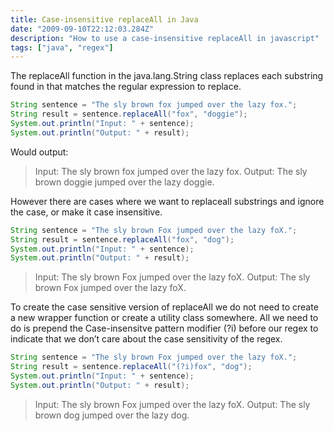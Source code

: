 ```yaml
---
title: Case-insensitive replaceAll in Java
date: "2009-09-10T22:12:03.284Z"
description: "How to use a case-insensitive replaceAll in javascript"
tags: ["java", "regex"]
---
```


The replaceAll function in the java.lang.String class replaces each substring found in that matches the regular expression to replace.

```java
String sentence = "The sly brown fox jumped over the lazy fox.";
String result = sentence.replaceAll("fox", "doggie");
System.out.println("Input: " + sentence);
System.out.println("Output: " + result);
```

Would output:
> Input: The sly brown fox jumped over the lazy fox.
> Output: The sly brown doggie jumped over the lazy doggie.

However there are cases where we want to replaceall substrings and ignore the case, or make it case insensitive.

```java
String sentence = "The sly brown Fox jumped over the lazy foX.";
String result = sentence.replaceAll("fox", "dog");
System.out.println("Input: " + sentence);
System.out.println("Output: " + result);
```

> Input: The sly brown Fox jumped over the lazy foX.
> Output: The sly brown Fox jumped over the lazy foX.

To create the case sensitive version of replaceAll we do not need to create a new wrapper function or create a utility class somewhere. All we need to do is prepend the Case-insensitve pattern modifier (?i) before our regex to indicate that we don’t care about the case sensitivity of the regex.

```java
String sentence = "The sly brown Fox jumped over the lazy foX.";
String result = sentence.replaceAll("(?i)fox", "dog");
System.out.println("Input: " + sentence);
System.out.println("Output: " + result);
```

> Input: The sly brown Fox jumped over the lazy foX.
> Output: The sly brown dog jumped over the lazy dog.